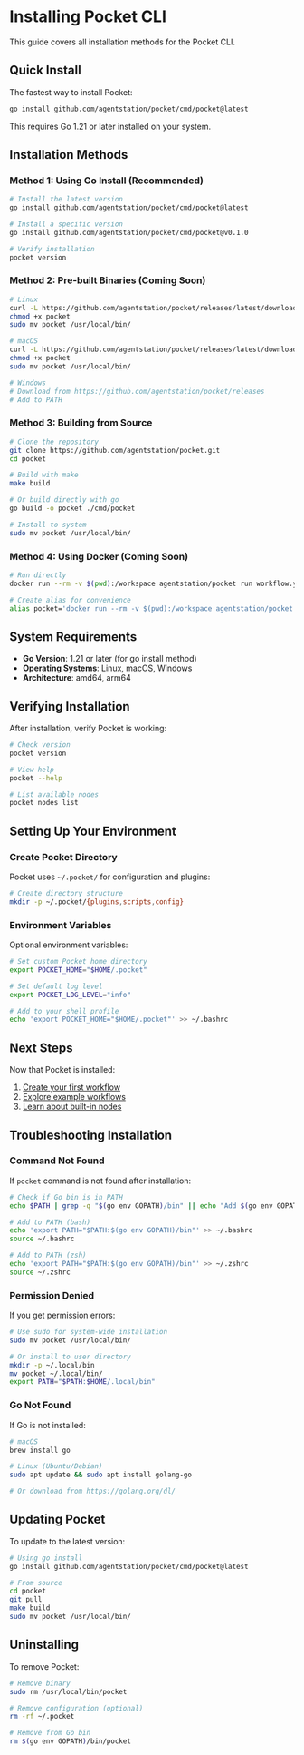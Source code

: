 # Installing Pocket CLI

This guide covers all installation methods for the Pocket CLI.

## Quick Install

The fastest way to install Pocket:

```bash
go install github.com/agentstation/pocket/cmd/pocket@latest
```

This requires Go 1.21 or later installed on your system.

## Installation Methods

### Method 1: Using Go Install (Recommended)

```bash
# Install the latest version
go install github.com/agentstation/pocket/cmd/pocket@latest

# Install a specific version
go install github.com/agentstation/pocket/cmd/pocket@v0.1.0

# Verify installation
pocket version
```

### Method 2: Pre-built Binaries (Coming Soon)

```bash
# Linux
curl -L https://github.com/agentstation/pocket/releases/latest/download/pocket-linux-amd64 -o pocket
chmod +x pocket
sudo mv pocket /usr/local/bin/

# macOS
curl -L https://github.com/agentstation/pocket/releases/latest/download/pocket-darwin-amd64 -o pocket
chmod +x pocket
sudo mv pocket /usr/local/bin/

# Windows
# Download from https://github.com/agentstation/pocket/releases
# Add to PATH
```

### Method 3: Building from Source

```bash
# Clone the repository
git clone https://github.com/agentstation/pocket.git
cd pocket

# Build with make
make build

# Or build directly with go
go build -o pocket ./cmd/pocket

# Install to system
sudo mv pocket /usr/local/bin/
```

### Method 4: Using Docker (Coming Soon)

```bash
# Run directly
docker run --rm -v $(pwd):/workspace agentstation/pocket run workflow.yaml

# Create alias for convenience
alias pocket='docker run --rm -v $(pwd):/workspace agentstation/pocket'
```

## System Requirements

- **Go Version**: 1.21 or later (for go install method)
- **Operating Systems**: Linux, macOS, Windows
- **Architecture**: amd64, arm64

## Verifying Installation

After installation, verify Pocket is working:

```bash
# Check version
pocket version

# View help
pocket --help

# List available nodes
pocket nodes list
```

## Setting Up Your Environment

### Create Pocket Directory

Pocket uses `~/.pocket/` for configuration and plugins:

```bash
# Create directory structure
mkdir -p ~/.pocket/{plugins,scripts,config}
```

### Environment Variables

Optional environment variables:

```bash
# Set custom Pocket home directory
export POCKET_HOME="$HOME/.pocket"

# Set default log level
export POCKET_LOG_LEVEL="info"

# Add to your shell profile
echo 'export POCKET_HOME="$HOME/.pocket"' >> ~/.bashrc
```

## Next Steps

Now that Pocket is installed:

1. [Create your first workflow](getting-started.md)
2. [Explore example workflows](../workflows/)
3. [Learn about built-in nodes](../nodes/built-in/)

## Troubleshooting Installation

### Command Not Found

If `pocket` command is not found after installation:

```bash
# Check if Go bin is in PATH
echo $PATH | grep -q "$(go env GOPATH)/bin" || echo "Add $(go env GOPATH)/bin to PATH"

# Add to PATH (bash)
echo 'export PATH="$PATH:$(go env GOPATH)/bin"' >> ~/.bashrc
source ~/.bashrc

# Add to PATH (zsh)
echo 'export PATH="$PATH:$(go env GOPATH)/bin"' >> ~/.zshrc
source ~/.zshrc
```

### Permission Denied

If you get permission errors:

```bash
# Use sudo for system-wide installation
sudo mv pocket /usr/local/bin/

# Or install to user directory
mkdir -p ~/.local/bin
mv pocket ~/.local/bin/
export PATH="$PATH:$HOME/.local/bin"
```

### Go Not Found

If Go is not installed:

```bash
# macOS
brew install go

# Linux (Ubuntu/Debian)
sudo apt update && sudo apt install golang-go

# Or download from https://golang.org/dl/
```

## Updating Pocket

To update to the latest version:

```bash
# Using go install
go install github.com/agentstation/pocket/cmd/pocket@latest

# From source
cd pocket
git pull
make build
sudo mv pocket /usr/local/bin/
```

## Uninstalling

To remove Pocket:

```bash
# Remove binary
sudo rm /usr/local/bin/pocket

# Remove configuration (optional)
rm -rf ~/.pocket

# Remove from Go bin
rm $(go env GOPATH)/bin/pocket
```